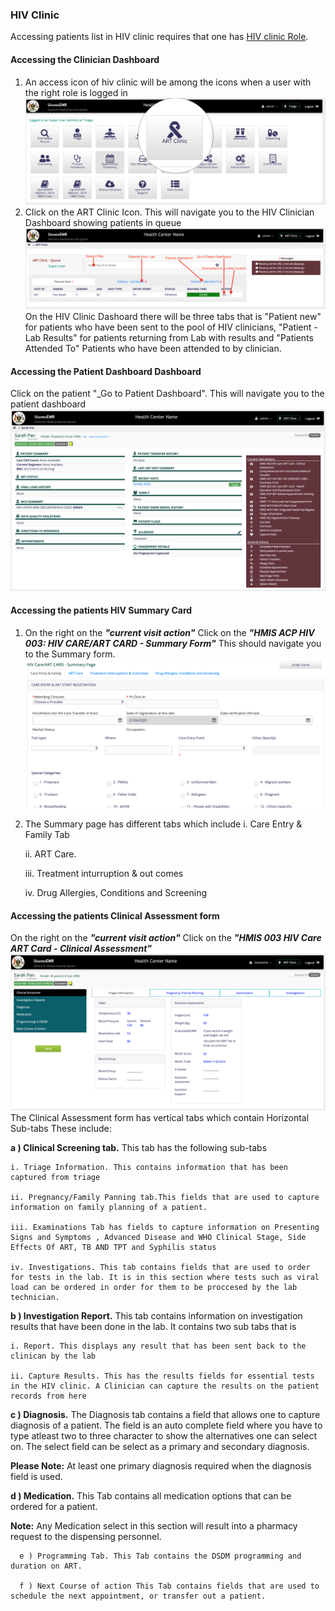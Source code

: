 ### HIV Clinic
Accessing patients list in HIV clinic requires that one has [HIV clinic Role](../installation-and-configuration/roles.md). 

#### Accessing the Clinician Dashboard

1. An access icon of hiv clinic will be among the icons when a user with the right role is logged in 
![home page highlighting the ART clinic icon](../../images/poc/poc_art_clinic_home.png)
2. Click on the ART Clinic Icon. This will navigate you to the HIV Clinician Dashboard showing patients in queue
![Art clinic Provider's Dashboard](../../images/poc/art_clinic_provider_board.png)
On the HIV Clinic Dashoard there will be three tabs that is "Patient new" for patients who have been sent to the pool of HIV clinicians, "Patient - Lab Results" for patients returning from Lab with results and "Patients Attended To" Patients who have been attended to by clinician.

#### Accessing the Patient Dashboard Dashboard
Click on the patient "_Go to Patient Dashboard". This will navigate you to the patient dashboard
 ![Patients Dashboard](../../images/poc/poc_patient_dashboard.png)

#### Accessing the patients HIV Summary Card 
1. On the right on the _**"current visit action"**_ Click on the _**"HMIS ACP HIV 003: HIV CARE/ART CARD - Summary Form"**_  This should navigate you to the Summary form.
![HMIS ACP HIV 003: HIV CARE/ART CARD - Summary Form](../../images/poc/poc_hiv_clinic_summary.png)
2. The Summary page has different tabs which include 
    i. Care Entry & Family Tab
   
    ii. ART Care.
   
    iii. Treatment inturruption & out comes
   
    iv.  Drug Allergies, Conditions and Screening
   

#### Accessing the patients Clinical Assessment form 
On the right on the _**"current visit action"**_ Click on the _**"HMIS 003 HIV Care ART Card - Clinical Assessment"**_ 
![HMIS 003 HIV Care ART Card - Clinical Assessment](../../images/poc/poc_clinical_assessment_page.png)
The Clinical Assessment form has vertical tabs which contain  Horizontal Sub-tabs These include:
   
**a ) Clinical Screening tab.** This tab has the following sub-tabs
    
    i. Triage Information. This contains information that has been captured from triage
    
    ii. Pregnancy/Family Panning tab.This fields that are used to capture information on family planning of a patient. 
    
    iii. Examinations Tab has fields to capture information on Presenting Signs and Symptoms , Advanced Disease and WHO Clinical Stage, Side Effects Of ART, TB AND TPT and Syphilis status
    
    iv. Investigations. This tab contains fields that are used to order for tests in the lab. It is in this section where tests such as viral load can be ordered in order for them to be proccesed by the lab technician.
**b ) Investigation Report.** This tab contains information on investigation results that have been done in the lab. It contains two sub tabs that is 
    
    i. Report. This displays any result that has been sent back to the clinican by the lab
    
    ii. Capture Results. This has the results fields for essential tests in the HIV clinic. A Clinician can capture the results on the patient records from here
    
  **c ) Diagnosis.** The Diagnosis tab contains a field that allows one to capture diagnosis of a patient. The field is an auto complete field where you have to type atleast two to three character to show the alternatives one can select on. 
  The select field can be select as a primary and secondary diagnosis. 
  
  **Please Note:** At least one primary diagnosis required when the diagnosis field is used. 
  
  **d ) Medication.** This Tab contains all medication options that can be ordered for a patient.
 
  **Note:** Any Medication select in this section will result into a pharmacy request to the dispensing personnel.
       
      e ) Programming Tab. This Tab contains the DSDM programming and duration on ART. 
      
      f ) Next Course of action This Tab contains fields that are used to schedule the next appointment, or transfer out a patient.